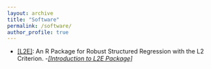 ```yaml
---
layout: archive
title: "Software"
permalink: /software/
author_profile: true
---
```




- [[L2E]](https://cran.r-project.org/web/packages/L2E/index.html): An R Package for Robust Structured Regression with the L2 Criterion.
     -*[[Introduction to L2E Package]](/files/l2e-intro.pdf)*






